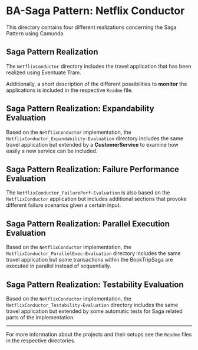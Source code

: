 # BA-Saga Pattern: Netflix Conductor
This directory contains four different realizations concerning the Saga Pattern using Camunda.


## Saga Pattern Realization

The `NetflixConductor` directory includes the travel application that has been realized using Eventuate Tram.

Additionally, a short description of the different possibilities to   __monitor__ the applications is included in the respective `Readme` file.


## Saga Pattern Realization: Expandability Evaluation

Based on the `NetflixConductor` implementation, the `NetflixConductor_Expandability-Evaluation` directory includes the same travel application but extended by a __CustomerService__ to examine how easily a new service can be included.



## Saga Pattern Realization: Failure Performance Evaluation

The `NetflixConductor_FailurePerf-Evaluation` is also based on the `NetflixConductor` application but includes additional sections that provoke different failure scenarios given a certain input.


## Saga Pattern Realization: Parallel Execution Evaluation

Based on the `NetflixConductor` implementation, the `NetflixConductor_ParallelExec-Evaluation` directory includes the same travel application but some transactions within the BookTripSaga are executed in parallel instead of sequentially.


## Saga Pattern Realization: Testability Evaluation

Based on the `NetflixConductor` implementation, the `NetflixConductor_Testability-Evaluation` directory includes the same travel application but extended by some automatic tests for Saga related parts of the implementation.

-----------------------------------------------------------------------------
For more information about the projects and their setups see the `Readme` files in the respective directories.
